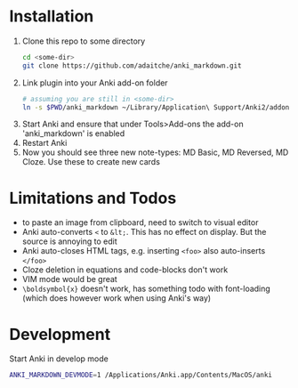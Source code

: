 # Installation

1. Clone this repo to some directory
   ```bash
   cd <some-dir>
   git clone https://github.com/adaitche/anki_markdown.git
   ```
2. Link plugin into your Anki add-on folder
   ```bash
   # assuming you are still in <some-dir>
   ln -s $PWD/anki_markdown ~/Library/Application\ Support/Anki2/addons21
   ```
3. Start Anki and ensure that under Tools>Add-ons the add-on 'anki_markdown' is
   enabled
4. Restart Anki
5. Now you should see three new note-types: MD Basic, MD Reversed, MD Cloze. Use
   these to create new cards

# Limitations and Todos

- to paste an image from clipboard, need to switch to visual editor
- Anki auto-converts `<` to `&lt;`. This has no effect on display. But the
  source is annoying to edit
- Anki auto-closes HTML tags, e.g. inserting `<foo>` also auto-inserts `</foo>`
- Cloze deletion in equations and code-blocks don't work
- VIM mode would be great
- `\boldsymbol{x}` doesn't work, has something todo with font-loading (which
  does however work when using Anki's way)

# Development

Start Anki in develop mode

```bash
ANKI_MARKDOWN_DEVMODE=1 /Applications/Anki.app/Contents/MacOS/anki
```
